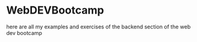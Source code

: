 # WebDEVBootcamp
here are all my examples and exercises of the backend section of the web dev bootcamp
